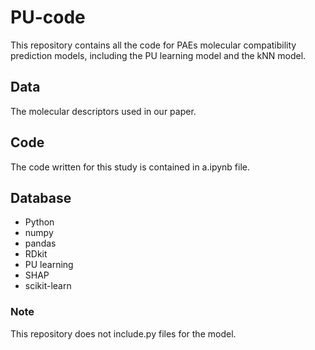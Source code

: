 # PU-code
This repository contains all the code for PAEs molecular compatibility prediction models, including the PU learning model and the kNN model.
## Data
The molecular descriptors used in our paper.
## Code
The code written for this study is contained in a.ipynb file.
## Database
- Python 
- numpy 
- pandas
- RDkit
- PU learning
- SHAP
- scikit-learn
### Note
This repository does not include.py files for the model.

